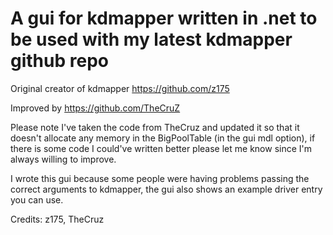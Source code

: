 # A gui for kdmapper written in .net to be used with my latest kdmapper github repo

Original creator of kdmapper https://github.com/z175

Improved by https://github.com/TheCruZ

Please note I've taken the code from TheCruz and updated it so that it doesn't allocate any memory in the BigPoolTable (in the gui mdl option), if there is some code I could've written better please let me know since I'm always willing to improve.

I wrote this gui because some people were having problems passing the correct arguments to kdmapper, the gui also shows an example driver entry you can use.


Credits: z175, TheCruz
